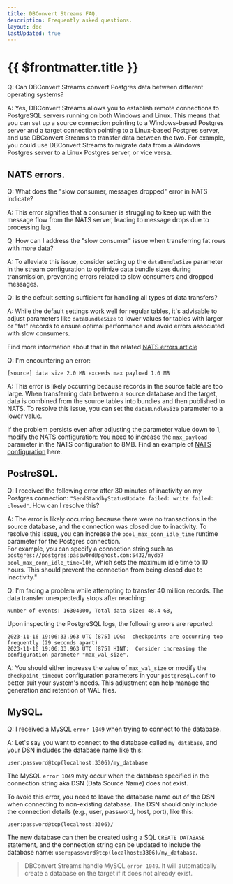 ```yaml
---
title: DBConvert Streams FAQ.
description: Frequently asked questions.
layout: doc
lastUpdated: true
---
```


# {{ $frontmatter.title }}

Q: Can DBConvert Streams convert Postgres data between different operating systems?

A: Yes, DBConvert Streams allows you to establish remote connections to PostgreSQL servers running on both Windows and Linux. This means that you can set up a source connection pointing to a Windows-based Postgres server and a target connection pointing to a Linux-based Postgres server, and use DBConvert Streams to transfer data between the two. For example, you could use DBConvert Streams to migrate data from a Windows Postgres server to a Linux Postgres server, or vice versa.


## NATS errors.

Q: What does the "slow consumer, messages dropped" error in NATS indicate?

A: This error signifies that a consumer is struggling to keep up with the message flow from the NATS server, leading to message drops due to processing lag.

Q: How can I address the "slow consumer" issue when transferring fat rows with more data?

A: To alleviate this issue, consider setting up the `dataBundleSize` parameter in the stream configuration to optimize data bundle sizes during transmission, preventing errors related to slow consumers and dropped messages.

Q: Is the default setting sufficient for handling all types of data transfers?

A: While the default settings work well for regular tables, it's advisable to adjust parameters like `dataBundleSize` to lower values for tables with larger or "fat" records to ensure optimal performance and avoid errors associated with slow consumers.

Find more information about that in the related [NATS errors article](https://dbconvert.com/blog/nats-errors-dbconvert-streams/)

Q: I'm encountering an error:
```
[source] data size 2.0 MB exceeds max payload 1.0 MB
```
A: This error is likely occurring because records in the source table are too large. When transferring data between a source database and the target, data is combined from the source tables into bundles and then published to NATS. To resolve this issue, you can set the `dataBundleSize` parameter to a lower value.

If the problem persists even after adjusting the parameter value down to 1, modify the NATS configuration:
You need to increase the `max_payload` parameter in the NATS configuration to 8MB.
Find an example of [NATS configuration](https://github.com/slotix/dbconvert-streams-public/blob/main/examples-convert/mysql2postgres/10-million-records/nats/nats.conf) here. 


## PostreSQL.

Q: I received the following error after 30 minutes of inactivity on my Postgres connection: `"SendStandbyStatusUpdate failed: write failed: closed"`. How can I resolve this?

A: The error is likely occurring because there were no transactions in the source database, and the connection was closed due to inactivity. To resolve this issue, you can increase the `pool_max_conn_idle_time` runtime parameter for the Postgres connection.  
For example, you can specify a connection string such as `postgres://postgres:passw0rd@pghost.com:5432/mydb?pool_max_conn_idle_time=10h`, which sets the maximum idle time to 10 hours. This should prevent the connection from being closed due to inactivity."

Q: I'm facing a problem while attempting to transfer  40 million records. The data transfer unexpectedly stops after reaching:

```
Number of events: 16304000, Total data size: 48.4 GB,
```

Upon inspecting the PostgreSQL logs, the following errors are reported: 
```
2023-11-16 19:06:33.963 UTC [875] LOG:  checkpoints are occurring too frequently (29 seconds apart)
2023-11-16 19:06:33.963 UTC [875] HINT:  Consider increasing the configuration parameter "max_wal_size".
```

A: You should either increase the value of `max_wal_size` or modify the `checkpoint_timeout` configuration parameters in your `postgresql.conf` to better suit your system's needs. This adjustment can help manage the generation and retention of WAL files.


## MySQL.

Q: I received a MySQL `error 1049` when trying to connect to the database.
 
A: Let's say you want to connect to the database called `my_database`, and your DSN includes the database name like this:

```
user:password@tcp(localhost:3306)/my_database
```

The MySQL `error 1049` may occur when the database specified in the connection string aka DSN (Data Source Name) does not exist. 

To avoid this error, you need to leave the database name out of the DSN when connecting to non-existing database. The DSN should only include the connection details (e.g., user, password, host, port), like this:

```
user:password@tcp(localhost:3306)/
```

The new database can then be created using a SQL `CREATE DATABASE` statement, and the connection string can be updated to include the database name: `user:password@tcp(localhost:3306)/my_database`.

> DBConvert Streams handle MySQL `error 1049`. It will automatically create a database on the target if it does not already exist.  

